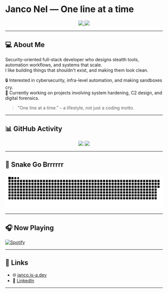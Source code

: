 # Janco Nel — One line at a time

<p align="center">
  <a href="https://janco.is-a.dev">
    <img height="200" src="https://my-stats-43gk.vercel.app/api?username=JancoNel&show_icons=true&theme=radical&hide=contribs,issues&show=discussions_answered&rank_icon=github&include_all_commits=true&card_width=150" />
  </a>
  <a href="https://janco.is-a.dev">
    <img height="200" src="https://my-stats-43gk.vercel.app/api/top-langs/?username=JancoNel&hide=html,scss,css,cmake&langs_count=8&layout=compact&theme=radical&card_width=150" />
  </a>
</p>

---

## 💻 About Me

Security-oriented full-stack developer who designs stealth tools, automation workflows, and systems that scale.  
I like building things that shouldn't exist, and making them look clean.

🔒 Interested in cybersecurity, infra-level automation, and making sandboxes cry.  
🎯 Currently working on projects involving system hardening, C2 design, and digital forensics.

> "One line at a time." – a lifestyle, not just a coding motto.

---

## 📊 GitHub Activity

<div align="center">
  <img height="202" src="https://github-readme-streak-stats-git-main-davids-projects-ad77adcc.vercel.app/?user=JancoNel&theme=radical" />
  <img height="97" src="https://github-profile-trophy.vercel.app/?username=JancoNel&theme=radical&no-frame=true&title=Stars,Followers,Commits&column=-1" />
</div>

---

## 🐍 Snake Go Brrrrrr

<p align="center">
  <img src="contributions.svg" alt="Snake animation">
</p>

---

## 🎧 Now Playing

[![Spotify](https://novatorem-black-omega.vercel.app/api/spotify)](https://open.spotify.com/user/31nncagvjsr6eno224tn3j7zfgzm)

---

## 🔗 Links

- 🌐 [janco.is-a.dev](https://janco.is-a.dev)
- 💼 [LinkedIn](https://www.linkedin.com/in/jacobus-nel/)

---

